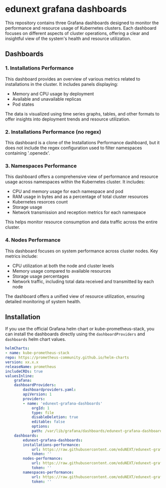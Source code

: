 # edunext grafana dashboards

This repository contains three Grafana dashboards designed to monitor the performance and resource usage of Kubernetes clusters. Each dashboard focuses on different aspects of cluster operations, offering a clear and insightful view of the system's health and resource utilization.

## Dashboards

### 1. **Installations Performance**

This dashboard provides an overview of various metrics related to installations in the cluster. It includes panels displaying:

- Memory and CPU usage by deployment
- Available and unavailable replicas
- Pod states

The data is visualized using time series graphs, tables, and other formats to offer insights into deployment trends and resource utilization.

### 2. **Installations Performance (no regex)**

This dashboard is a clone of the Installations Performance dashboard, but it does not include the regex configuration used to filter namespaces containing '.openedx'.

### 3. **Namespaces Performance**

This dashboard offers a comprehensive view of performance and resource usage across namespaces within the Kubernetes cluster. It includes:

- CPU and memory usage for each namespace and pod
- RAM usage in bytes and as a percentage of total cluster resources
- Kubernetes resorces count
- Storage usage
- Network transmission and reception metrics for each namespace

This helps monitor resource consumption and data traffic across the entire cluster.

### 4. **Nodes Performance**

This dashboard focuses on system performance across cluster nodes. Key metrics include:

- CPU utilization at both the node and cluster levels
- Memory usage compared to available resources
- Storage usage percentages
- Network traffic, including total data received and transmitted by each node

The dashboard offers a unified view of resource utilization, ensuring detailed monitoring of system health.

## Installation

If you use the official Grafana helm chart or kube-prometheus-stack, you can install the dashboards directly using the `dashboardProviders` and `dashboards` helm chart values.

```yaml
helmCharts:
- name: kube-prometheus-stack
repo: https://prometheus-community.github.io/helm-charts
version: xx.x.x
releaseName: prometheus
includeCRDs: true
valuesInline:
    grafana:
    dashboardProviders:
        dashboardproviders.yaml:
        apiVersion: 1
        providers:
        - name: 'edunext-grafana-dashboards'
            orgId: 1
            type: file
            disableDeletion: true
            editable: false
            options:
            path: /var/lib/grafana/dashboards/edunext-grafana-dashboards
    dashboards:
        edunext-grafana-dashboards:
        installations-performance:
            url: https://raw.githubusercontent.com/eduNEXT/edunext-grafana-dashboards/main/dashboards/installations-performance.json
            token: ''
        nodes-performance:
            url: https://raw.githubusercontent.com/eduNEXT/edunext-grafana-dashboards/main/dashboards/nodes-performance.json
            token: ''
        namespaces-performance:
            url: https://raw.githubusercontent.com/eduNEXT/edunext-grafana-dashboards/main/dashboards/namespaces-performance.json
            token: ''
```
